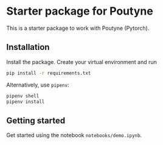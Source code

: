 # Starter package for Poutyne

This is a starter package to work with Poutyne (Pytorch).

## Installation 
Install the package. Create your virtual environment and run
```sh
pip install -r requirements.txt
```
Alternatively, use `pipenv`:
```sh 
pipenv shell
pipenv install
```

## Getting started
Get started using the notebook `notebooks/demo.ipynb`.
